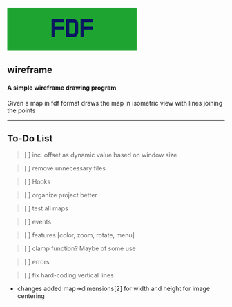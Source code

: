![banner](banner/FDF.png)
## wireframe

#### A simple wireframe drawing program
Given a map in fdf format draws the map in isometric view with lines joining the points


---
## **To-Do List**

> [ ]	inc. offset as dynamic value based on window size

> [ ]	remove unnecessary files

> [ ]	Hooks

> [ ]	organize project better

> [ ]	test all maps

> [ ]	events

> [ ]	features [color, zoom, rotate, menu]

> [ ]	clamp function? Maybe of some use

> [ ]	errors

> [ ]	fix hard-coding vertical lines


- changes
  added map->dimensions[2] for width and height for image centering
